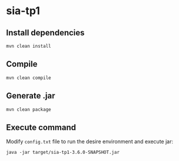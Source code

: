# sia-tp1

## Install dependencies
`mvn clean install`

## Compile
`mvn clean compile`

## Generate .jar
`mvn clean package`

## Execute command
Modify `config.txt` file to run the desire environment and execute jar:

`java -jar target/sia-tp1-3.6.0-SNAPSHOT.jar`

